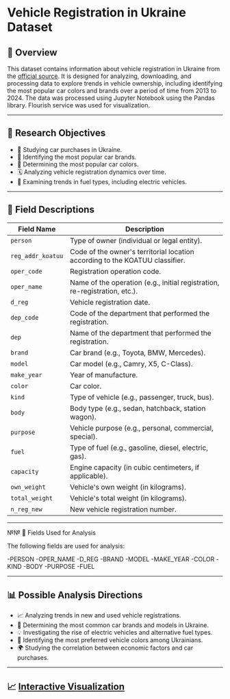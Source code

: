# Vehicle Registration in Ukraine Dataset

## 📌 Overview

This dataset contains information about vehicle registration in Ukraine from the [official source](https://data.gov.ua/dataset/06779371-308f-42d7-895e-5a39833375f0). It is designed for analyzing, downloading, and processing data to explore trends in vehicle ownership, including identifying the most popular car colors and brands over a period of time from 2013 to 2024. The data was processed using Jupyter Notebook using the Pandas library. Flourish service was used for visualization.

---

## 🎯 Research Objectives

- 🛒 Studying car purchases in Ukraine.
- 🚗 Identifying the most popular car brands.
- 🎨 Determining the most popular car colors.
- 🗓️ Analyzing vehicle registration dynamics over time.
- 🌱 Examining trends in fuel types, including electric vehicles.

---

## 📑 Field Descriptions

| **Field Name**       | **Description**                                                                 |
|--------------------- |------------------------------------------------------------------------------- |
| `person`            | Type of owner (individual or legal entity).                                    |
| `reg_addr_koatuu`   | Code of the owner's territorial location according to the KOATUU classifier.  |
| `oper_code`         | Registration operation code.                                                   |
| `oper_name`         | Name of the operation (e.g., initial registration, re-registration, etc.).    |
| `d_reg`             | Vehicle registration date.                                                     |
| `dep_code`          | Code of the department that performed the registration.                        |
| `dep`               | Name of the department that performed the registration.                        |
| `brand`             | Car brand (e.g., Toyota, BMW, Mercedes).                                       |
| `model`             | Car model (e.g., Camry, X5, C-Class).                                          |
| `make_year`         | Year of manufacture.                                                           |
| `color`             | Car color.                                                                     |
| `kind`              | Type of vehicle (e.g., passenger, truck, bus).                                |
| `body`              | Body type (e.g., sedan, hatchback, station wagon).                            |
| `purpose`           | Vehicle purpose (e.g., personal, commercial, special).                        |
| `fuel`              | Type of fuel (e.g., gasoline, diesel, electric, gas).                         |
| `capacity`          | Engine capacity (in cubic centimeters, if applicable).                        |
| `own_weight`        | Vehicle's own weight (in kilograms).                                           |
| `total_weight`      | Vehicle's total weight (in kilograms).                                         |
| `n_reg_new`         | New vehicle registration number.                                               |

---

№№ 🧩 Fields Used for Analysis

The following fields are used for analysis:

-PERSON
-OPER_NAME
-D_REG
-BRAND
-MODEL
-MAKE_YEAR
-COLOR
-KIND
-BODY
-PURPOSE
-FUEL

---

## 📊 Possible Analysis Directions

- 📈 Analyzing trends in new and used vehicle registrations.
- 🚗 Determining the most common car brands and models in Ukraine.
- 💡 Investigating the rise of electric vehicles and alternative fuel types.
- 🎨 Identifying the most preferred vehicle colors among Ukrainians.
- 🌍 Studying the correlation between economic factors and car purchases.

---

## 📈 [Interactive Visualization](https://public.flourish.studio/story/2894458/)

